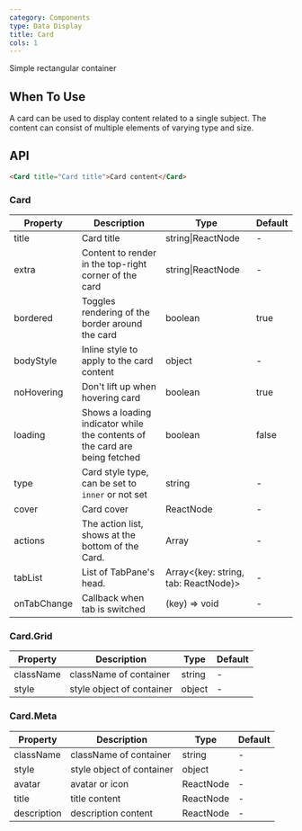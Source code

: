 ```yaml
---
category: Components
type: Data Display
title: Card
cols: 1
---
```


Simple rectangular container

## When To Use

A card can be used to display content related to a single subject. The content can consist of multiple elements of varying type and size.

## API

```html
<Card title="Card title">Card content</Card>
```

### Card

| Property     | Description           | Type     | Default       |
|----------|----------------|----------|--------------|
| title    | Card title | string\|ReactNode   |  -  |
| extra    | Content to render in the top-right corner of the card | string\|ReactNode   | - |
| bordered | Toggles rendering of the border around the card | boolean   |  true  |
| bodyStyle | Inline style to apply to the card content | object   |  -  |
| noHovering | Don't lift up when hovering card | boolean | true |
| loading | Shows a loading indicator while the contents of the card are being fetched | boolean   |  false  |
| type | Card style type, can be set to `inner` or not set | string   |  -  |
| cover | Card cover | ReactNode   |  -  |
| actions | The action list, shows at the bottom of the Card. | Array<ReactNode>   |  -  |
| tabList | List of TabPane's head. | Array<{key: string, tab: ReactNode}>   |  -  |
| onTabChange | Callback when tab is switched  | (key) => void   |  -  |

### Card.Grid

Property | Description | Type | Default
---------|-------------|------|---------
className | className of container | string | -
style | style object of container | object | -

### Card.Meta

Property | Description | Type | Default
---------|-------------|------|---------
className | className of container | string | -
style | style object of container | object | -
avatar | avatar or icon | ReactNode | -
title | title content | ReactNode | -
description | description content | ReactNode | -
